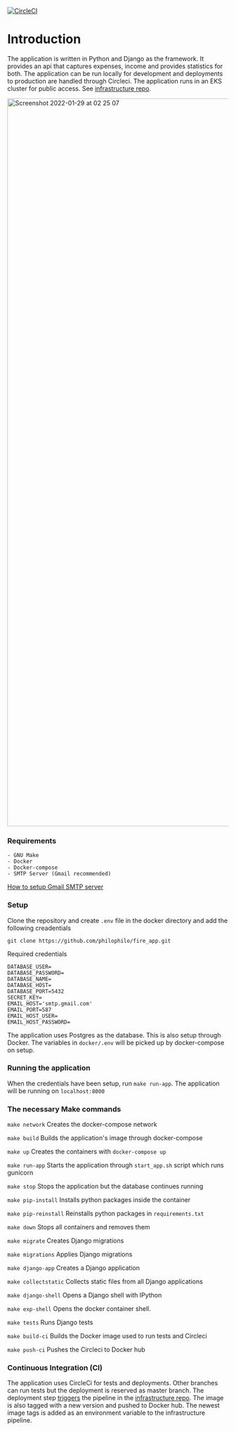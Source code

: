 [![CircleCI](https://circleci.com/gh/philophilo/fire_app.svg?style=shield)](https://app.circleci.com/pipelines/github/philophilo/fire_app?filter=all)

# Introduction

The application is written in Python and Django as the framework. It provides an api that captures expenses, income and provides statistics for both. The application can be run locally for development and deployments to production are handled through Circleci. The application runs in an EKS cluster for public access. See [infrastructure repo](https://github.com/philophilo/fire_k8s).

<img width="1658" alt="Screenshot 2022-01-29 at 02 25 07" src="https://user-images.githubusercontent.com/12629658/151635049-732255ef-f2be-432a-b4a8-f38eb31aa654.png">

### Requirements
```
- GNU Make
- Docker
- Docker-compose
- SMTP Server (Gmail recommended)
```
[How to setup Gmail SMTP server](https://kinsta.com/blog/gmail-smtp-server/)
### Setup
Clone the repository and create `.env` file in the docker directory and add the following creadentials

```
git clone https://github.com/philophilo/fire_app.git
```
Required credentials

```
DATABASE_USER=
DATABASE_PASSWORD=
DATABASE_NAME=
DATABASE_HOST=
DATABASE_PORT=5432
SECRET_KEY=
EMAIL_HOST='smtp.gmail.com'
EMAIL_PORT=587
EMAIL_HOST_USER=
EMAIL_HOST_PASSWORD=
```
The application uses Postgres as the database. This is also setup through Docker. The variables in `docker/.env` will be picked up by docker-compose on setup.

### Running the application

When the credentials have been setup, run `make run-app`. The application will be running on `localhost:8000`

### The necessary Make commands

`make network` Creates the docker-compose network

`make build` Builds the application's image through docker-compose

`make up` Creates the containers with `docker-compose up`

`make run-app` Starts the application through `start_app.sh` script which runs gunicorn

`make stop` Stops the application but the database continues running

`make pip-install` Installs python packages inside the container 

`make pip-reinstall` Reinstalls python packages in `requirements.txt`

`make down` Stops all containers and removes them

`make migrate` Creates Django migrations

`make migrations` Applies Django migrations

`make django-app` Creates a Django application

`make collectstatic` Collects static files from all Django applications

`make django-shell` Opens a Django shell with IPython

`make exp-shell` Opens the docker container shell.

`make tests` Runs Django tests

`make build-ci` Builds the Docker image used to run tests and Circleci

`make push-ci` Pushes the Circleci to Docker hub

### Continuous Integration (CI)
The application uses CircleCi for tests and deployments. Other branches can run tests but the deployment is reserved as master branch. The deployment step [triggers](https://github.com/philophilo/fire_app/blob/master/.circleci/config.yml#L47-L54) the pipeline in the [infrastructure repo](https://github.com/philophilo/fire_k8s). The image is also tagged with a new version and pushed to Docker hub. The newest image tags is added as an environment variable to the infrastructure pipeline.